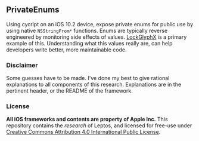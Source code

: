 ## PrivateEnums

Using cycript on an iOS 10.2 device, expose private enums for public use by using native `NSStringFrom*` functions. Enums are typically reverse engineered by monitoring side effects of values. [LockGlyphX](https://github.com/evilgoldfish/LockGlyphX/blob/master/LockGlyphX.xm#L26-L32) is a primary example of this. Understanding what this values really are, can help developers write better, more maintainable code. 


### Disclaimer

Some guesses have to be made. I've done my best to give rational explanations to all components of this research. Explanations are in the pertinent header, or the README of the framework. 


### License 

**All iOS frameworks and contents are property of Apple Inc.** This repository contains the *research* of Leptos, and licensed for free-use under [Creative Commons Attribution 4.0 International Public License](LICENSE.md).
